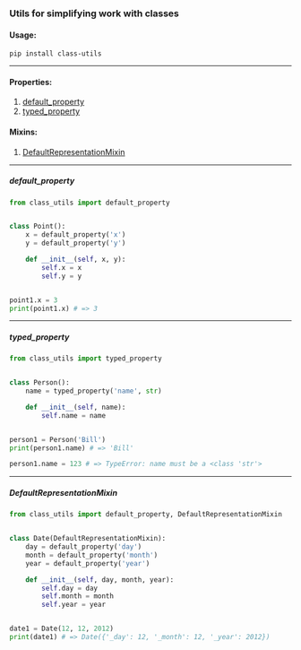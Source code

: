 ### Utils for simplifying work with classes

#### Usage:

`pip install class-utils`

---

<!-- markdown-toc start - Don't edit this section. Run M-x markdown-toc-refresh-toc -->

#### Properties:
1. [default_property](#defaultproperty)
2. [typed_property](#typedproperty)

#### Mixins:
1. [DefaultRepresentationMixin](#defaultrepresentationmixin)

<!-- markdown-toc end -->



---

##### default_property

``` python
from class_utils import default_property


class Point():
    x = default_property('x')
    y = default_property('y')

    def __init__(self, x, y):
        self.x = x
        self.y = y


point1.x = 3
print(point1.x) # => 3
```

---

##### typed_property

``` python
from class_utils import typed_property


class Person():
    name = typed_property('name', str)

    def __init__(self, name):
        self.name = name


person1 = Person('Bill')
print(person1.name) # => 'Bill'

person1.name = 123 # => TypeError: name must be a <class 'str'>
```

---

##### DefaultRepresentationMixin

``` python
from class_utils import default_property, DefaultRepresentationMixin


class Date(DefaultRepresentationMixin):
    day = default_property('day')
    month = default_property('month')
    year = default_property('year')

    def __init__(self, day, month, year):
        self.day = day
        self.month = month
        self.year = year


date1 = Date(12, 12, 2012)
print(date1) # => Date({'_day': 12, '_month': 12, '_year': 2012})
```
